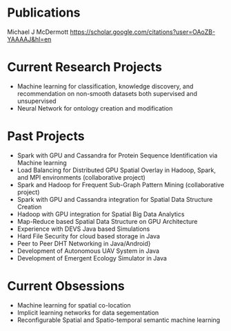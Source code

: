 # Publications
Michael J McDermott https://scholar.google.com/citations?user=OAoZB-YAAAAJ&hl=en

# Current Research Projects
* Machine learning for classification, knowledge discovery, and recommendation on non-smooth datasets both supervised and unsupervised
* Neural Network for ontology creation and modification

# Past Projects
* Spark with GPU and Cassandra for Protein Sequence Identification via Machine learning
* Load Balancing for Distributed GPU Spatial Overlay in Hadoop, Spark, and MPI environments (collaborative project)
* Spark and Hadoop for Frequent Sub-Graph Pattern Mining (collaborative project)
* Spark with GPU and Cassandra integration for Spatial Data Structure Creation
* Hadoop with GPU integration for Spatial Big Data Analytics
* Map-Reduce based Spatial Data Structure on GPU Architecture
* Experience with DEVS Java based Simulations
* Hard File Security for cloud based storage in Java
* Peer to Peer DHT Networking in Java/Android}
* Development of Autonomous UAV System in Java
* Development of Emergent Ecology Simulator in Java

# Current Obsessions
* Machine learning for spatial co-location
* Implicit learning networks for data segementation
* Reconfigurable Spatial and Spatio-temporal semantic machine learning
